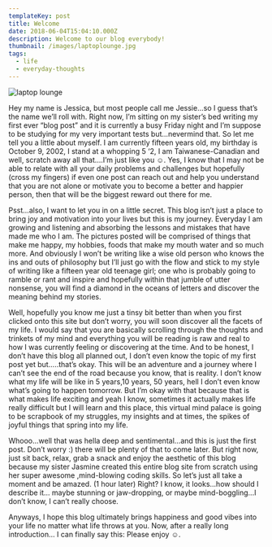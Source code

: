 ```yaml
---
templateKey: post
title: Welcome
date: 2018-06-04T15:04:10.000Z
description: Welcome to our blog everybody!
thumbnail: /images/laptoplounge.jpg
tags:
  - life
  - everyday-thoughts
---
```


![laptop lounge](/images/laptoplounge.jpg)

Hey my name is Jessica, but most people call me Jessie...so I guess that’s the name we’ll roll with. Right now, I’m sitting on my sister’s bed writing my first ever “blog post” and it is currently a busy Friday night and I’m suppose to be studying for my very important tests but...nevermind that. So let me tell you a little about myself. I am currently fifteen years old, my birthday is October 9, 2002, I stand at a whopping 5 ‘2, I am Taiwanese-Canadian and well, scratch away all that….I’m just like you &#9786;. Yes, I know that I may not be able to relate with all your daily problems and challenges but hopefully (cross my fingers) if even one post can reach out and help you understand that you are not alone or motivate you to become a better and happier person, then that will be the biggest reward out there for me.

Psst...also, I want to let you in on a little secret. This blog isn’t just a place to bring joy and motivation into your lives but this is my journey. Everyday I am growing and listening and absorbing the lessons and mistakes that have made me who I am. The pictures posted will be comprised of things that make me happy, my hobbies, foods that make my mouth water and so much more. And obviously I won’t be writing like a wise old person who knows the ins and outs of philosophy but I’ll just go with the flow and stick to my style of writing like a fifteen year old teenage girl; one who is probably going to ramble or rant and inspire and hopefully within that jumble of utter nonsense, you will find a diamond in the oceans of letters and discover the meaning behind my stories.

Well, hopefully you know me just a tinsy bit better than when you first clicked onto this site but don’t worry, you will soon discover all the facets of my life. I would say that you are basically scrolling through the thoughts and trinkets of my mind and everything you will be reading is raw and real to how I was currently feeling or discovering at the time. And to be honest, I don’t have this blog all planned out, I don’t even know the topic of my first post yet but…..that’s okay. This will be an adventure and a journey where I can’t see the end of the road because you know, that is reality. I don’t know what my life will be like in 5 years,10 years, 50 years, hell I don’t even know what’s going to happen tomorrow. But I’m okay with that because that is what makes life exciting and yeah I know, sometimes it actually makes life really difficult but I will learn and this place, this virtual mind palace is going to be scrapbook of my struggles, my insights and at times, the spikes of joyful things that spring into my life.

Whooo...well that was hella deep and sentimental...and this is just the first post. Don’t worry :) there will be plenty of that to come later. But right now, just sit back, relax, grab a snack and enjoy the aesthetic of this blog because my sister Jasmine created this entire blog site from scratch using her super awesome ,mind-blowing coding skills. So let’s just all take a moment and be amazed. (1 hour later) Right? I know, it looks...how should I describe it… maybe stunning or jaw-dropping, or maybe mind-boggling...I don’t know, I can’t really choose.

Anyways, I hope this blog ultimately brings happiness and good vibes into your life no matter what life throws at you. Now, after a really long introduction… I can finally say this: Please enjoy &#9786;.
